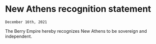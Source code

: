 # New Athens recognition statement
`December 16th, 2021`

The Berry Empire hereby recognizes New Athens to be sovereign and independent.

